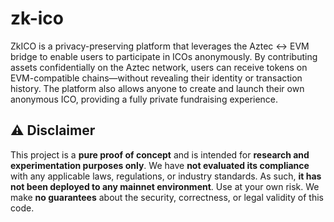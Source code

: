 # zk-ico

ZkICO is a privacy-preserving platform that leverages the Aztec ↔ EVM bridge to enable users to participate in ICOs anonymously. By contributing assets confidentially on the Aztec network, users can receive tokens on EVM-compatible chains—without revealing their identity or transaction history.
The platform also allows anyone to create and launch their own anonymous ICO, providing a fully private fundraising experience.

## ⚠️ Disclaimer

This project is a **pure proof of concept** and is intended for **research and experimentation purposes only**. We have **not evaluated its compliance** with any applicable laws, regulations, or industry standards. As such, **it has not been deployed to any mainnet environment**.
Use at your own risk. We make **no guarantees** about the security, correctness, or legal validity of this code.